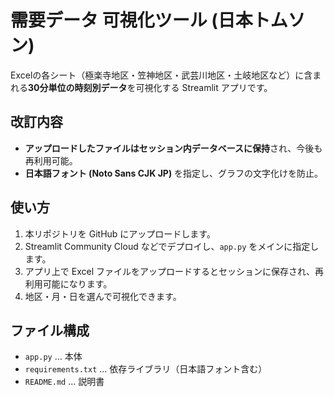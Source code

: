 # 需要データ 可視化ツール (日本トムソン)

Excelの各シート（極楽寺地区・笠神地区・武芸川地区・土岐地区など）に含まれる**30分単位の時刻別データ**を可視化する Streamlit アプリです。

## 改訂内容
- **アップロードしたファイルはセッション内データベースに保持**され、今後も再利用可能。
- **日本語フォント (Noto Sans CJK JP)** を指定し、グラフの文字化けを防止。

## 使い方
1. 本リポジトリを GitHub にアップロードします。
2. Streamlit Community Cloud などでデプロイし、`app.py` をメインに指定します。
3. アプリ上で Excel ファイルをアップロードするとセッションに保存され、再利用可能になります。
4. 地区・月・日を選んで可視化できます。

## ファイル構成
- `app.py` … 本体
- `requirements.txt` … 依存ライブラリ（日本語フォント含む）
- `README.md` … 説明書